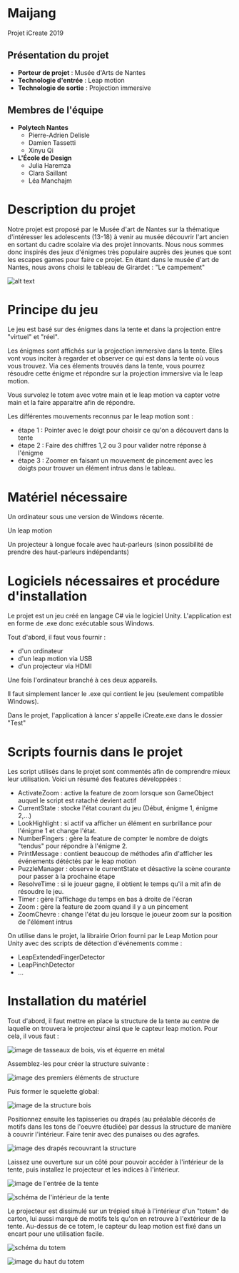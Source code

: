 # Maijang

Projet iCreate 2019

## Présentation du projet

- **Porteur de projet** : Musée d'Arts de Nantes
- **Technologie d'entrée** : Leap motion
- **Technologie de sortie** : Projection immersive

## Membres de l'équipe

- **Polytech Nantes**
  - Pierre-Adrien Delisle
  - Damien Tassetti
  - Xinyu Qi
- **L'École de Design**
  - Julia Haremza
  - Clara Saillant
  - Léa Manchajm

# Description du projet 
    
  Notre projet est proposé par le Musée d'art de Nantes sur la thématique d'intéresser les adolescents (13-18) à venir au musée découvrir l'art ancien en sortant du cadre scolaire via des projet innovants.
  Nous nous sommes donc inspirés des jeux d'énigmes très populaire auprès des jeunes que sont les escapes games pour faire ce projet. En étant dans le musée d'art de Nantes, nous avons choisi le tableau de Girardet : "Le campement"
    
  ![alt text](https://github.com/PierreAdrienDelisle/iCreate/blob/master/Assets/PNG/PeinturePNG.png)
    
    
# Principe du jeu
  Le jeu est basé sur des énigmes dans la tente et dans la projection entre "virtuel" et "réel".
  
  Les énigmes sont affichés sur la projection immersive dans la tente. Elles vont vous inciter à regarder et observer ce qui est dans la tente où vous vous trouvez. Via ces élements trouvés dans la tente, vous pourrez résoudre cette énigme et répondre sur la projection immersive via le leap motion.
  
  Vous survolez le totem avec votre main et le leap motion va capter votre main et la faire apparaitre afin de répondre.

Les différentes mouvements reconnus par le leap motion sont :

   - étape 1 : Pointer avec le doigt pour choisir ce qu'on a découvert dans la tente
   - étape 2 : Faire des chiffres 1,2 ou 3 pour valider notre réponse à l'énigme
   - étape 3 : Zoomer en faisant un mouvement de pincement avec les doigts pour trouver un élément intrus dans le tableau.
    
    
#  Matériel nécessaire
  Un  ordinateur sous une version de Windows récente.
  
  Un leap motion
  
  Un projecteur à longue focale avec haut-parleurs (sinon possibilité de prendre des haut-parleurs indépendants)
  

# Logiciels nécessaires et procédure d'installation
  Le projet est un jeu créé en langage C# via le logiciel Unity.
  L'application est en forme de .exe donc exécutable sous Windows.
  
  Tout d'abord, il faut vous fournir :
  
   - d'un ordinateur
   - d'un leap motion via USB
   - d'un projecteur via HDMI
      
 Une fois l'ordinateur branché à ces deux appareils. 
 
 Il faut simplement lancer le .exe qui contient le jeu (seulement compatible Windows).
 
 Dans le projet, l'application à lancer s'appelle iCreate.exe dans le dossier "Test"
 
# Scripts fournis dans le projet
Les script utilisés dans le projet sont commentés afin de comprendre mieux leur utilisation. 
Voici un résumé des features développées :
  - ActivateZoom : active la feature de zoom lorsque son GameObject auquel le script est rataché devient actif
  - CurrentState : stocke l'état courant du jeu (Début, énigme 1, énigme 2,...)
  - LookHighlight : si actif va afficher un élément en surbrillance pour l'énigme 1 et change l'état.
  - NumberFingers : gère la feature de compter le nombre de doigts "tendus" pour répondre à l'énigme 2.
  - PrintMessage : contient beaucoup de méthodes afin d'afficher les événements détéctés par le leap motion
  - PuzzleManager : observe le currentState et désactive la scène courante pour passer à la prochaine étape
  - ResolveTime : si le joueur gagne, il obtient le temps qu'il a mit afin de résoudre le jeu.
  - Timer : gère l'affichage du temps en bas à droite de l'écran
  - Zoom : gère la feature de zoom quand il y a un pincement
  - ZoomChevre : change l'état du jeu lorsque le joueur zoom sur la position de l'élément intrus
  
On utilise dans le projet, la librairie Orion fourni par le Leap Motion pour Unity avec des scripts de détection d'événements comme :
  - LeapExtendedFingerDetector
  - LeapPinchDetector
  - ...
  
  
# Installation du matériel
  Tout d'abord, il faut mettre en place la structure de la tente au centre de laquelle on trouvera le projecteur ainsi que le capteur leap motion. Pour cela, il vous faut :
  
  ![image de tasseaux de bois, vis et équerre en métal](https://github.com/PierreAdrienDelisle/iCreate/blob/master/Assets/PNG/readme/materiel.jpg)
  
  Assemblez-les pour créer la structure suivante :
  
  ![image des premiers éléments de structure](https://github.com/PierreAdrienDelisle/iCreate/blob/master/Assets/PNG/readme/installation_structure_1.png)
  
  Puis former le squelette global:
  
  ![image de la structure bois](https://github.com/PierreAdrienDelisle/iCreate/blob/master/Assets/PNG/readme/installation_structure_2.png)
  
  Positionnez ensuite les tapisseries ou drapés (au préalable décorés de motifs dans les tons de l'oeuvre étudiée) par dessus la structure de manière à couvrir l'intérieur. Faire tenir avec des punaises ou des agrafes.
  
  ![image des drapés recouvrant la structure](https://github.com/PierreAdrienDelisle/iCreate/blob/master/Assets/PNG/readme/vue_arriere.jpg)
  
  Laissez une ouverture sur un côté pour pouvoir accéder à l'intérieur de la tente, puis installez le projecteur et les indices à l'intérieur.
  
  ![image de l'entrée de la tente](https://github.com/PierreAdrienDelisle/iCreate/blob/master/Assets/PNG/readme/vue_devant.jpg)
  
  ![schéma de l'intérieur de la tente](https://github.com/PierreAdrienDelisle/iCreate/blob/master/Assets/PNG/readme/interieur.jpg)
  
  Le projecteur est dissimulé sur un trépied situé à l'intérieur d'un "totem" de carton, lui aussi marqué de motifs tels qu'on en retrouve à l'extérieur de la tente. Au-dessus de ce totem, le capteur du leap motion est fixé dans un encart pour une utilisation facile.

  ![schéma du totem](https://github.com/PierreAdrienDelisle/iCreate/blob/master/Assets/PNG/readme/totem.jpg)
  
  ![image du haut du totem](https://github.com/PierreAdrienDelisle/iCreate/blob/master/Assets/PNG/readme/totem_haut.jpg)
